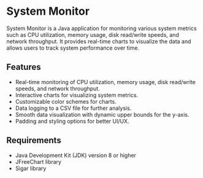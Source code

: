 # System Monitor

System Monitor is a Java application for monitoring various system metrics such as CPU utilization, memory usage, disk read/write speeds, and network throughput. It provides real-time charts to visualize the data and allows users to track system performance over time.

## Features

- Real-time monitoring of CPU utilization, memory usage, disk read/write speeds, and network throughput.
- Interactive charts for visualizing system metrics.
- Customizable color schemes for charts.
- Data logging to a CSV file for further analysis.
- Smooth data visualization with dynamic upper bounds for the y-axis.
- Padding and styling options for better UI/UX.

## Requirements

- Java Development Kit (JDK) version 8 or higher
- JFreeChart library
- Sigar library
